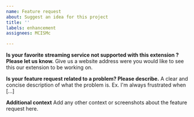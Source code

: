 ```yaml
---
name: Feature request
about: Suggest an idea for this project
title: ''
labels: enhancement
assignees: MCISMc

---
```


**Is your favorite streaming service not supported with this extension ? Please let us know.** 
Give us a website address were you would like to see this our extension to be working on.

**Is your feature request related to a problem? Please describe.**
A clear and concise description of what the problem is. Ex. I'm always frustrated when [...]

**Additional context**
Add any other context or screenshots about the feature request here.
